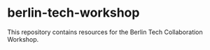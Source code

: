 # berlin-tech-workshop
This repository contains resources for the Berlin Tech Collaboration Workshop.
